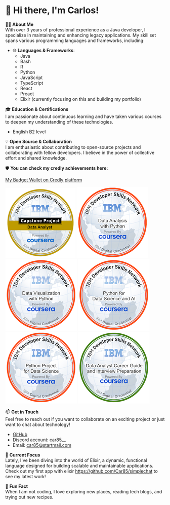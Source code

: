 # 👋 Hi there, I'm Carlos!

👨‍💻 **About Me**  
With over 3 years of professional experience as a Java developer, I specialize in maintaining and enhancing legacy applications. My skill set spans various programming languages and frameworks, including:

- 🌐 **Languages & Frameworks**:
  - Java
  - Bash
  - R
  - Python
  - JavaScript
  - TypeScript
  - React
  - Preact
  - Elixir (currently focusing on this and building my portfolio)

🎓 **Education & Certifications**  
I am passionate about continuous learning and have taken various courses to deepen my understanding of these technologies.

- English B2 level

💡 **Open Source & Collaboration**  
I am enthusiastic about contributing to open-source projects and collaborating with fellow developers. I believe in the power of collective effort and shared knowledge.

🛡️ **You can check my credly achievements here:**

[My Badget Wallet on Credly platform](https://www.credly.com/users/carlos-alvaro-rodriguez)

![Data Analyst Capstone Project](data-analyst-capstone-project.png)
![Data Analysis with Python](data-analysis-with-python.png)
![Data Visualization with Python](data-visualization-with-python.png)
![Python for Data Science and AI](python-for-data-science-and-ai.png)
![Python Project for Data Science](python-project-for-data-science.png)
![Data Analyst Career Guide and Interview Preparation](data-analyst-career-guide-and-interview-preparation.png)






📫 **Get in Touch**  
Feel free to reach out if you want to collaborate on an exciting project or just want to chat about technology!

- [GitHub](https://github.com/Car85)
- Discord account: car85__
- Email: car85@startmail.com

🚀 **Current Focus**  
Lately, I've been diving into the world of Elixir, a dynamic, functional language designed for building scalable and maintainable applications. Check out my first app with elixir https://github.com/Car85/simplechat to see my latest work!

🌟 **Fun Fact**  
When I am not coding, I love exploring new places, reading tech blogs, and trying out new recipes.




